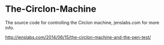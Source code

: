 The-Circlon-Machine
===================

The source code for controlling the Circlon machine, jenslabs.com for more info.

http://jenslabs.com/2014/06/15/the-circlon-machine-and-the-pen-test/
